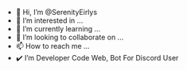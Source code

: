- 👋 Hi, I’m @SerenityEirlys
- 👀 I’m interested in ...
- 🌱 I’m currently learning ...
- 💞️ I’m looking to collaborate on ...
- 📫 How to reach me ...
- ✔️ I’m Developer Code Web, Bot For Discord User

<!---
SerenityEirlys/SerenityEirlys is a ✨ special ✨ repository because its `README.md` (this file) appears on your GitHub profile.
You can click the Preview link to take a look at your changes.
--->
